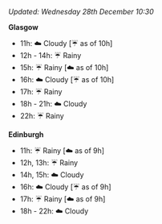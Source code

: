 *Updated: Wednesday 28th December 10:30*

**Glasgow**

* 11h: :cloud: Cloudy [:umbrella: as of 10h]
* 12h - 14h: :umbrella: Rainy
* 15h: :umbrella: Rainy [:cloud: as of 10h]
* 16h: :cloud: Cloudy [:umbrella: as of 10h]
* 17h: :umbrella: Rainy
* 18h - 21h: :cloud: Cloudy
* 22h: :umbrella: Rainy

**Edinburgh**

* 11h: :umbrella: Rainy [:cloud: as of 9h]
* 12h, 13h: :umbrella: Rainy
* 14h, 15h: :cloud: Cloudy
* 16h: :cloud: Cloudy [:umbrella: as of 9h]
* 17h: :umbrella: Rainy [:cloud: as of 9h]
* 18h - 22h: :cloud: Cloudy
